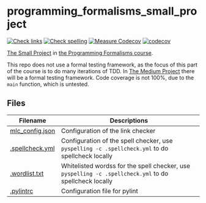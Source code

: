 # programming_formalisms_small_project

[![Check links](https://github.com/richelbilderbeek/programming_formalisms_small_project/actions/workflows/check_links.yaml/badge.svg?branch=master)](https://github.com/richelbilderbeek/programming_formalisms_small_project/actions/workflows/check_links.yaml)
[![Check spelling](https://github.com/richelbilderbeek/programming_formalisms_small_project/actions/workflows/check_spelling.yaml/badge.svg?branch=master)](https://github.com/richelbilderbeek/programming_formalisms_small_project/actions/workflows/check_spelling.yaml)
[![Measure Codecov](https://github.com/richelbilderbeek/programming_formalisms_small_project/actions/workflows/measure_coverage.yml/badge.svg?branch=master)](https://github.com/richelbilderbeek/programming_formalisms_small_project/actions/workflows/measure_coverage.yml)
[![codecov](https://codecov.io/gh/richelbilderbeek/programming_formalisms_small_project/branch/master/graph/badge.svg?token=K4FIPOQ5ZH)](https://codecov.io/gh/richelbilderbeek/programming_formalisms_small_project)

[The Small Project](https://github.com/UPPMAX/programming_formalisms/blob/main/learning_line.md#functions-to-be-developed-for-the-small-project) 
in [the Programming Formalisms course](https://github.com/UPPMAX/programming_formalisms).


This repo does not use a formal testing framework,
as the focus of this part of the course is to do many iterations of TDD.
In [The Medium Project](https://github.com/UPPMAX/programming_formalisms/blob/main/learning_line.md#functions-to-be-developed-for-the-medium-project)
there will be a formal testing framework.
Code coverage is not 100%, due to the `main` function, which is untested.

## Files

Filename                           |Descriptions
-----------------------------------|------------------------------------------------------------------------------------------------------
[mlc_config.json](mlc_config.json) |Configuration of the link checker
[.spellcheck.yml](.spellcheck.yml) |Configuration of the spell checker, use `pyspelling -c .spellcheck.yml` to do spellcheck locally
[.wordlist.txt](.wordlist.txt)     |Whitelisted wordss for the spell checker, use `pyspelling -c .spellcheck.yml` to do spellcheck locally
[.pylintrc](.pylintrc)             |Configuration file for pylint

